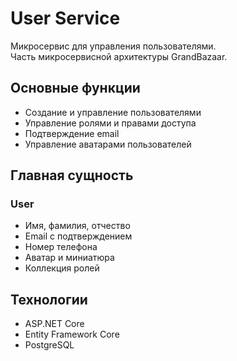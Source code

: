 ﻿# User Service

Микросервис для управления пользователями.  
Часть микросервисной архитектуры GrandBazaar.

## Основные функции

- Создание и управление пользователями
- Управление ролями и правами доступа
- Подтверждение email
- Управление аватарами пользователей

## Главная сущность

### User
- Имя, фамилия, отчество
- Email с подтверждением
- Номер телефона
- Аватар и миниатюра
- Коллекция ролей

## Технологии
- ASP.NET Core
- Entity Framework Core
- PostgreSQL